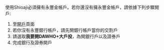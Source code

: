 使用Shioaji必須擁有永豐金帳戶。若你還沒有擁永豐金帳戶，請依據下列步驟開戶:

1. 至[開戶](https://www.sinotrade.com.tw/openact?utm_campaign=OP_inchannel&utm_source=newweb&utm_medium=button_top&strProd=0037&strWeb=0035)頁面
1. 若你沒有永豐銀行帳戶，請先開銀行帳戶當你的交割戶
1. 請選取**我要開DAWHO+大戶投**，為開銀行戶以及證券戶
1. 完成銀行及證券開戶
